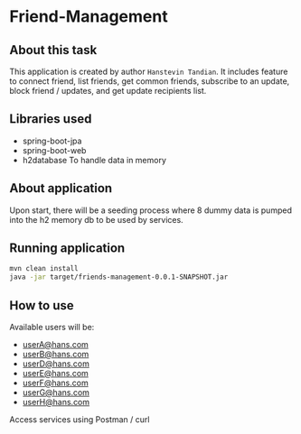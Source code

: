# Friend-Management

## About this task
This application is created by author `Hanstevin Tandian`. It includes feature to connect friend, list friends, get common friends, subscribe to an update, block friend / updates, and get update recipients list.

## Libraries used
 - spring-boot-jpa
 - spring-boot-web
 - h2database
 To handle data in memory

## About application
Upon start, there will be a seeding process where 8 dummy data is pumped into the h2 memory db to be used by services.

## Running application

```sh
mvn clean install
java -jar target/friends-management-0.0.1-SNAPSHOT.jar
```

## How to use

Available users will be:
- userA@hans.com
- userB@hans.com
- userD@hans.com
- userE@hans.com
- userF@hans.com
- userG@hans.com
- userH@hans.com

Access services using Postman / curl